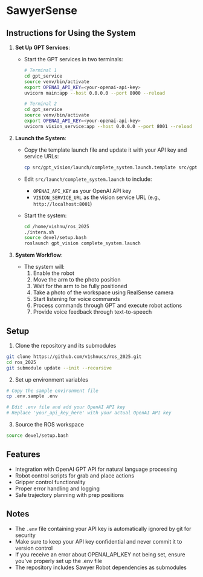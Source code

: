 # SawyerSense

## Instructions for Using the System

1. **Set Up GPT Services**:
   - Start the GPT services in two terminals:
     ```bash
     # Terminal 1
     cd gpt_service
     source venv/bin/activate
     export OPENAI_API_KEY=<your-openai-api-key>
     uvicorn main:app --host 0.0.0.0 --port 8000 --reload

     # Terminal 2
     cd gpt_service
     source venv/bin/activate
     export OPENAI_API_KEY=<your-openai-api-key>
     uvicorn vision_service:app --host 0.0.0.0 --port 8001 --reload
     ```

2. **Launch the System**:
   - Copy the template launch file and update it with your API key and service URLs:
     ```bash
     cp src/gpt_vision/launch/complete_system.launch.template src/gpt_vision/launch/complete_system.launch
     ```

   - Edit `src/launch/complete_system.launch` to include:
     - `OPENAI_API_KEY` as your OpenAI API key
     - `VISION_SERVICE_URL` as the vision service URL (e.g., `http://localhost:8001`)

   - Start the system:
     ```bash
     cd /home/vishnu/ros_2025
     ./intera.sh
     source devel/setup.bash
     roslaunch gpt_vision complete_system.launch
     ```

3. **System Workflow**:
   - The system will:
     1. Enable the robot
     2. Move the arm to the photo position
     3. Wait for the arm to be fully positioned
     4. Take a photo of the workspace using RealSense camera
     5. Start listening for voice commands
     6. Process commands through GPT and execute robot actions
     7. Provide voice feedback through text-to-speech

## Setup

1. Clone the repository and its submodules
```bash
git clone https://github.com/v1shnucs/ros_2025.git
cd ros_2025
git submodule update --init --recursive
```

2. Set up environment variables
```bash
# Copy the sample environment file
cp .env.sample .env

# Edit .env file and add your OpenAI API key
# Replace 'your_api_key_here' with your actual OpenAI API key
```

3. Source the ROS workspace
```bash
source devel/setup.bash
```


## Features

- Integration with OpenAI GPT API for natural language processing
- Robot control scripts for grab and place actions
- Gripper control functionality
- Proper error handling and logging
- Safe trajectory planning with prep positions

## Notes

- The `.env` file containing your API key is automatically ignored by git for security
- Make sure to keep your API key confidential and never commit it to version control
- If you receive an error about OPENAI_API_KEY not being set, ensure you've properly set up the .env file
- The repository includes Sawyer Robot dependencies as submodules
